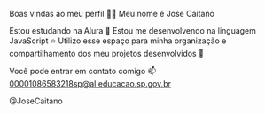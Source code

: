 Boas vindas ao meu perfil 💙💙
Meu nome é Jose Caitano

Estou estudando na Alura 🌻
Estou me desenvolvendo na linguagem JavaScript ⭐
Utilizo esse espaço para minha organização e compartilhamento dos meu projetos desenvolvidos 📖

Você pode entrar em contato comigo 📫
00001086583218sp@al.educacao.sp.gov.br

@JoseCaitano
